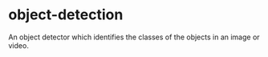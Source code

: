 # object-detection
An object detector which identifies the classes of the objects in  an image or video.
